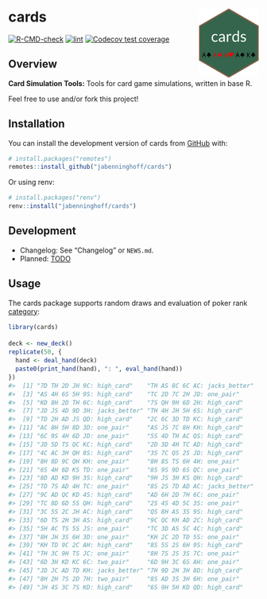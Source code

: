 
<!-- README.md is generated from README.Rmd. Please edit that file -->

# cards <img src="man/figures/logo.png" align="right" alt="logo" width="120" />

<!-- badges: start -->

[![R-CMD-check](https://github.com/jabenninghoff/cards/workflows/R-CMD-check/badge.svg)](https://github.com/jabenninghoff/cards/actions)
[![lint](https://github.com/jabenninghoff/cards/workflows/lint/badge.svg)](https://github.com/jabenninghoff/cards/actions)
[![Codecov test
coverage](https://codecov.io/gh/jabenninghoff/cards/branch/main/graph/badge.svg)](https://app.codecov.io/gh/jabenninghoff/cards?branch=main)
<!-- badges: end -->

## Overview

**Card Simulation Tools:** Tools for card game simulations, written in
base R.

Feel free to use and/or fork this project!

## Installation

You can install the development version of cards from
[GitHub](https://github.com/) with:

``` r
# install.packages("remotes")
remotes::install_github("jabenninghoff/cards")
```

Or using renv:

``` r
# install.packages("renv")
renv::install("jabenninghoff/cards")
```

## Development

- Changelog: See “Changelog” or `NEWS.md`.
- Planned: [TODO](TODO.md)

## Usage

The cards package supports random draws and evaluation of poker rank
[category](https://en.wikipedia.org/wiki/List_of_poker_hands):

``` r
library(cards)

deck <- new_deck()
replicate(50, {
  hand <- deal_hand(deck)
  paste0(print_hand(hand), ": ", eval_hand(hand))
})
#>  [1] "7D TH 2D JH 9C: high_card"    "TH AS 8C 6C AC: jacks_better"
#>  [3] "AS 4H 6S 5H 9S: high_card"    "TC 2D 7C 2H JD: one_pair"    
#>  [5] "KD 8H 2D TH 6C: high_card"    "7S QH 9H 6D 2H: high_card"   
#>  [7] "JD JS 4D 9D 3H: jacks_better" "TH 4H JH 5H 6S: high_card"   
#>  [9] "TD 2H AD JS QD: high_card"    "2C 6C 3D TD KC: high_card"   
#> [11] "AC 8H 5H 8D 3D: one_pair"     "AS JS 7C 8H KH: high_card"   
#> [13] "6C 9S 4H 6D JD: one_pair"     "5S 4D TH AC QS: high_card"   
#> [15] "JD 5D TS QC KC: high_card"    "2D 3D 4H TC AD: high_card"   
#> [17] "4C AC 3H QH 8S: high_card"    "3S 7C QS 2S JD: high_card"   
#> [19] "8H 8D 9C QH KH: one_pair"     "8H 8S TS 6H 4H: one_pair"    
#> [21] "6S 4H 6D KS TD: one_pair"     "8S 9S 9D 6S QC: one_pair"    
#> [23] "8D AD KD 9H 3S: high_card"    "9H JS 3H KS QH: high_card"   
#> [25] "TD 7S AD 4H TC: one_pair"     "8S 2S 7D AD AC: jacks_better"
#> [27] "9C AD QC KD 4S: high_card"    "AD 6H 2D 7H 6C: one_pair"    
#> [29] "TC 8D 6D 5S QH: high_card"    "2S 4S 4D 5C 3S: one_pair"    
#> [31] "3C 5S 2C JH AC: high_card"    "QS 8H AS 3S 9S: high_card"   
#> [33] "6D TS 2H 3H AS: high_card"    "9C QC KH AD 2C: high_card"   
#> [35] "5H AC TS 5S JS: one_pair"     "TC 3D AS 5C 4C: high_card"   
#> [37] "8H JH 3S 6H 3D: one_pair"     "KH 2C 2D TD 5S: one_pair"    
#> [39] "KH TD 9C 2C AH: high_card"    "8S 5S 2S 6H 9S: high_card"   
#> [41] "TH 3C 9H TS JC: one_pair"     "8H 7S JS 3S 7C: one_pair"    
#> [43] "6D 3H KD KC 6C: two_pair"     "6D 9H 3C 6S AH: one_pair"    
#> [45] "JD JC AD TD KH: jacks_better" "7H 9D 2H 3H 8D: high_card"   
#> [47] "8H 2H 7S 2D 7H: two_pair"     "8S AD 3S 3H 6H: one_pair"    
#> [49] "JH 4S 3C 7S KD: high_card"    "6S 9H 5H KD QD: high_card"
```
